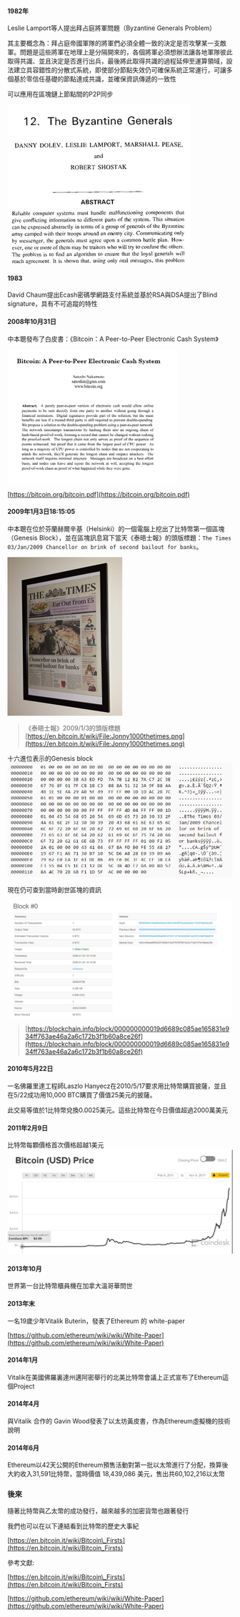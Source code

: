 #### **1982年**

Leslie Lamport等人提出拜占庭將軍問題（Byzantine Generals Problem）

其主要概念為：拜占庭帝國軍隊的將軍們必須全體一致的決定是否攻擊某一支敵軍。問題是這些將軍在地理上是分隔開來的，各個將軍必須想辦法讓各地軍隊彼此取得共識、並且決定是否進行出兵，最後將此取得共識的過程延伸至運算領域，設法建立具容錯性的分散式系統，即使部分節點失效仍可確保系統正常運行，可讓多個基於零信任基礎的節點達成共識，並確保資訊傳遞的一致性

可以應用在區塊鏈上節點間的P2P同步

![](/assets/拜占庭將軍論文封面.png)

#### 1983

David Chaum提出Ecash密碼學網路支付系統並基於RSA與DSA提出了Blind signature，具有不可追蹤的特性

#### 

#### 2008年10月31日

中本聰發布了白皮書：《Bitcoin：A Peer-to-Peer Electronic Cash System》

![](/assets/比特幣白皮書封面1-1.png)

[https://bitcoin.org/bitcoin.pdf](https://bitcoin.org/bitcoin.pdf)

#### 2009年1月3日18∶15∶05

中本聰在位於芬蘭赫爾辛基（Helsinki）的一個電腦上挖出了比特幣第一個區塊（Genesis Block），並在區塊訊息寫下當天《泰晤士報》的頭版標題：`The Times 03/Jan/2009 Chancellor on brink of second bailout for banks`。

![](/assets/Jonny1000thetimes.png)

> 《泰晤士報》2009/1/3的頭版標題 [https://en.bitcoin.it/wiki/File:Jonny1000thetimes.png](https://en.bitcoin.it/wiki/File:Jonny1000thetimes.png)

十六進位表示的Genesis block![](/assets/genesis_block_raw.png)

現在仍可查到當時創世區塊的資訊

![](/assets/創世區塊資訊.png)

> [https://blockchain.info/block/000000000019d6689c085ae165831e934ff763ae46a2a6c172b3f1b60a8ce26f](https://blockchain.info/block/000000000019d6689c085ae165831e934ff763ae46a2a6c172b3f1b60a8ce26f)

#### 2010年5月22日

一名佛羅里達工程師Laszlo Hanyecz在2010/5/17要求用比特幣購買披薩，並且在5/22成功用10,000 BTC購買了價值25美元的披薩。

此交易等值於1比特幣兌換0.0025美元。這些比特幣在今日價值超過2000萬美元

#### 2011年2月9日

比特幣每顆價格首次價格超越1美元![](/assets/首次超越1.png)

#### 2013年10月

世界第一台比特幣櫃員機在加拿大溫哥華問世

#### 2013年末

一名19歲少年Vitalik Buterin，發表了Ethereum 的 white-paper

[https://github.com/ethereum/wiki/wiki/White-Paper](https://github.com/ethereum/wiki/wiki/White-Paper)

#### 2014年1月

Vitalik在美國佛羅裏達州邁阿密舉行的北美比特幣會議上正式宣布了Ethereum這個Project

#### 2014年4月

與Vitalik 合作的 Gavin Wood發表了以太坊黃皮書，作為Ethereum虛擬機的技術說明

#### 2014年6月

Ethereum以42天公開的Ethereum預售活動對第一批以太幣進行了分配，換算後大約收入31,591比特幣，當時價值 18,439,086 美元，售出共60,102,216以太幣

### 後來

隨著比特幣與乙太幣的成功發行，越來越多的加密貨幣也跟著發行

我們也可以在以下連結看到比特幣的歷史大事紀

[https://en.bitcoin.it/wiki/Bitcoin\_Firsts](https://en.bitcoin.it/wiki/Bitcoin_Firsts)

參考文獻:

[https://en.bitcoin.it/wiki/Bitcoin\_Firsts](https://en.bitcoin.it/wiki/Bitcoin_Firsts)

[https://github.com/ethereum/wiki/wiki/White-Paper](https://github.com/ethereum/wiki/wiki/White-Paper)

